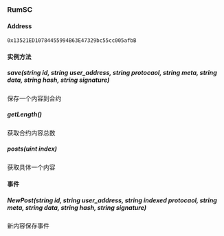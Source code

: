 ### RumSC

#### Address
```0x13521ED10784455994B63E47329bc55cc005afbB```

#### 实例方法

##### save(string id, string user_address, string protocaol, string meta, string data, string hash, string signature)
保存一个内容到合约

##### getLength()
获取合约内容总数

##### posts(uint index)
获取具体一个内容

#### 事件

##### NewPost(string id, string user_address, string indexed protocaol, string meta, string data, string hash, string signature)
新内容保存事件
